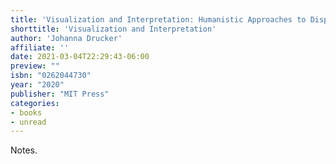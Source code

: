 ```yaml
---
title: 'Visualization and Interpretation: Humanistic Approaches to Display'
shorttitle: 'Visualization and Interpretation'
author: 'Johanna Drucker'
affiliate: ''
date: 2021-03-04T22:29:43-06:00 
preview: ""
isbn: "0262044730"
year: "2020"
publisher: "MIT Press"
categories: 
- books
- unread
---
```


Notes.
